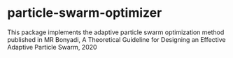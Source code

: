 # particle-swarm-optimizer
This package implements the adaptive particle swarm optimization method published in MR Bonyadi, A Theoretical Guideline for Designing an Effective Adaptive Particle Swarm, 2020

